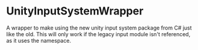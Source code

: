 # UnityInputSystemWrapper
A wrapper to make using the new unity input system package from C# just like the old. This will only work if the legacy input module isn't referenced, as it uses the namespace.
